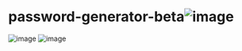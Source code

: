 # password-generator-beta![image](https://user-images.githubusercontent.com/38110096/211911470-12e44a5e-f74a-4141-bf8c-cfa993cf1fe0.png)
![image](https://user-images.githubusercontent.com/38110096/211911555-85c6d116-4ec3-4c70-98b7-613d43965a20.png)
![image](https://user-images.githubusercontent.com/38110096/211911602-03c8f234-49d6-43f0-a862-97af9bfb3f2d.png)
